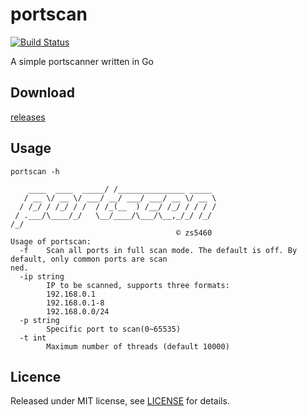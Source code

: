 # portscan

[![Build Status](https://www.travis-ci.org/zs5460/portscan.svg?branch=master)](https://www.travis-ci.org/zs5460/portscan)

A simple portscanner written in Go

## Download

[releases](https://github.com/zs5460/portscan/releases/latest)

## Usage

```shell
portscan -h

    ____  ____  _____/ /_______________ _____ 
   / __ \/ __ \/ ___/ __/ ___/ ___/ __ \/ __ \
  / /_/ / /_/ / /  / /_(__  ) /__/ /_/ / / / /
 / .___/\____/_/   \__/____/\___/\__,_/_/ /_/ 
/_/                                           
                                     © zs5460
Usage of portscan:
  -f    Scan all ports in full scan mode. The default is off. By default, only common ports are scan
ned.
  -ip string
        IP to be scanned, supports three formats:
        192.168.0.1
        192.168.0.1-8
        192.168.0.0/24
  -p string
        Specific port to scan(0~65535)
  -t int
        Maximum number of threads (default 10000)
```

## Licence

Released under MIT license, see [LICENSE](LICENSE) for details.
